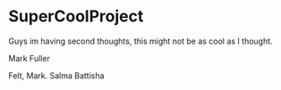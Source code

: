 # SuperCoolProject

Guys im having second thoughts, this might not be as cool as I thought.

Mark Fuller

Felt, Mark. 
Salma Battisha
